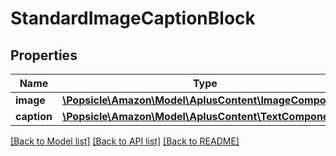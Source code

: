 # StandardImageCaptionBlock

## Properties
Name | Type | Description | Notes
------------ | ------------- | ------------- | -------------
**image** | [**\Popsicle\Amazon\Model\AplusContent\ImageComponent**](ImageComponent.md) |  | [optional] 
**caption** | [**\Popsicle\Amazon\Model\AplusContent\TextComponent**](TextComponent.md) |  | [optional] 

[[Back to Model list]](../../README.md#documentation-for-models) [[Back to API list]](../../README.md#documentation-for-api-endpoints) [[Back to README]](../../README.md)

